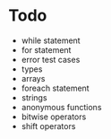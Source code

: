 # Todo
* while statement
* for statement
* error test cases
* types
* arrays
* foreach statement
* strings
* anonymous functions
* bitwise operators
* shift operators